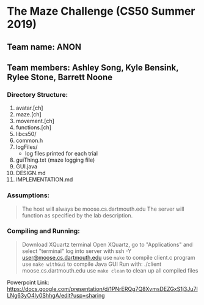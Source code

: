 # The Maze Challenge (CS50 Summer 2019)
## Team name: ANON
## Team members: Ashley Song, Kyle Bensink, Rylee Stone, Barrett Noone

### Directory Structure:
1. avatar.[ch]
2. maze.[ch]
3. movement.[ch]
4. functions.[ch]
5. libcs50/
6. common.h
7. logFiles/
    * log files printed for each trial
8. guiThing.txt (maze logging file)
9. GUI.java
10. DESIGN.md
11. IMPLEMENTATION.md

### Assumptions:
> The host will always be moose.cs.dartmouth.edu
> The server will function as specified by the lab      description.

### Compiling and Running:
> Download XQuartz terminal
> Open XQuartz, go to "Applications" and select "terminal"
> log into server with ssh -Y user@moose.cs.dartmouth.edu
> use `make` to compile client.c program
> use `make withGui` to compile Java GUI
> Run with: ./client <number of avatars> <difficulty> moose.cs.dartmouth.edu
> use `make clean` to clean up all compiled files 



Powerpoint Link:
https://docs.google.com/presentation/d/1PNrERQg7Q8XvmsDEZGxS1j3Ju7lLNg63yO4Iy0ShhgA/edit?usp=sharing
